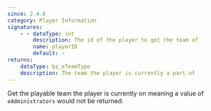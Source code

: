 ```yaml
---
since: 2.4.0
category: Player Information
signatures:
    - - dataType: int
        description: The id of the player to get the team of
        name: playerID
        default: ~
returns:
    dataType: bz_eTeamType
    description: The team the player is currently a part of
---
```


Get the playable team the player is currently on meaning a value of `eAdministrators` would not be returned.
